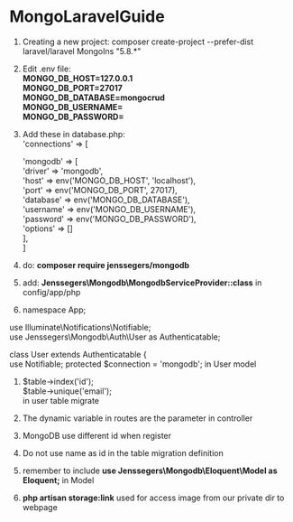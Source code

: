 # MongoLaravelGuide

1. Creating a new project: composer create-project --prefer-dist laravel/laravel MongoIns "5.8.*"
1. Edit .env file: \
__MONGO_DB_HOST=127.0.0.1\
MONGO_DB_PORT=27017\
MONGO_DB_DATABASE=mongocrud\
MONGO_DB_USERNAME=\
MONGO_DB_PASSWORD=__
1. Add these in database.php:\
'connections' => [

     'mongodb' => [ \
            'driver'   => 'mongodb',\
            'host'     => env('MONGO_DB_HOST', 'localhost'),\
            'port'     => env('MONGO_DB_PORT', 27017),\
            'database' => env('MONGO_DB_DATABASE'),\
            'username' => env('MONGO_DB_USERNAME'),\
            'password' => env('MONGO_DB_PASSWORD'),\
            'options'  => []\
        ],\
    ]
1. do: __composer require jenssegers/mongodb__
1. add: __Jenssegers\Mongodb\MongodbServiceProvider::class__ in config/app/php
1. namespace App;

use Illuminate\Notifications\Notifiable;\
use Jenssegers\Mongodb\Auth\User as Authenticatable; 


class User extends Authenticatable 
{ \
    use Notifiable; 
    protected $connection = 'mongodb'; 
in User model
1.   $table->index('id');\
     $table->unique('email');\
     in user table migrate
           
1. The dynamic variable in routes are the parameter in controller
1. MongoDB use different id when register
1. Do not use name as id in the table migration definition
1. remember to include __use Jenssegers\Mongodb\Eloquent\Model as Eloquent;__ in Model
1. __php artisan storage:link__ used for access image from our private dir to webpage

